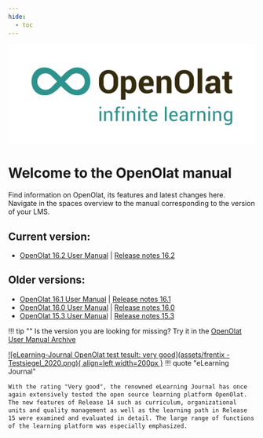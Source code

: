 ```yaml
---
hide:
  - toc
---
```

![Logo: OpenOlat – infinite learning](assets/OpenOlat_Logo_claim_RGB.png)

# Welcome to the OpenOlat manual

Find information on OpenOlat, its features and latest changes here. Navigate in the spaces overview to the manual corresponding to the version of your LMS.

## Current version:

- [OpenOlat 16.2 User Manual](manual_user/general/) | [Release notes 16.2](release_notes/Release_notes_16.2.md)

## Older versions:

- [OpenOlat 16.1 User Manual](archive_confluence/display/OO161EN.html) | [Release notes 16.1](release_notes/Release_notes_16.1.md)
- [OpenOlat 16.0 User Manual](archive_confluence/display/OO160EN.html) | [Release notes 16.0](release_notes/Release_notes_16.0.md)
- [OpenOlat 15.3 User Manual](archive_confluence/display/OO153EN.html) | [Release notes 15.3](release_notes/Release_notes_15.3.md)

!!! tip ""
	Is the version you are looking for missing? Try it in the [OpenOlat User Manual Archive](archive.md)


[![eLearning-Journal OpenOlat test tesult: very good](assets/frentix - Testsiegel_2020.png){ align=left width=200px }](assets/eLJ12020_TEST_Frentix.pdf)
!!! quote "eLearning Journal"
	
	With the rating "Very good", the renowned eLearning Journal has once again extensively tested the open source learning platform OpenOlat. The new features of Release 14 such as curriculum, organizational units and quality management as well as the learning path in Release 15 were examined and evaluated in detail. The large range of functions of the learning platform was especially emphasized.
